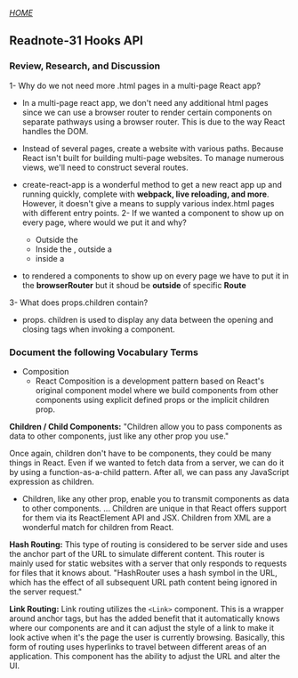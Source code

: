 [*HOME*](https://nassir1976.github.io/reading-notes/)

## Readnote-31  Hooks API

### Review, Research, and Discussion

1- Why do we not need more .html pages in a multi-page React app?
- In a multi-page react app, we don't need any additional html pages since we can use a browser router to render certain components on separate pathways using a browser router. This is due to the way React handles the DOM.

- Instead of several pages, create a website with various paths. Because React isn't built for building multi-page websites. To manage numerous views, we'll need to construct several routes.



- create-react-app is a wonderful method to get a new react app up and running quickly, complete with **webpack, live reloading, and more**. However, it doesn't give a means to supply various index.html pages with different entry points.
2- If we wanted a component to show up on every page, where would we put it and why?
  - Outside the <BrowserRouter/>
  - Inside the <BrowserRouter />, outside a <Route />
  - inside a <Route />
- to rendered a components to show up on every page we have to put it in the **browserRouter**  but it shoud  be **outside** of specific **Route** 

3- What does props.children contain?
  - props. children is used to display any data  between the opening and closing tags when invoking a component. 

### Document the following Vocabulary Terms

- Composition
   - React Composition is a development pattern based on React's original component model where we build components from other components using explicit defined props or the implicit children prop.


  

**Children / Child Components:** 
 "Children allow you to pass components as data to other components, just like any other prop you use."

Once again, children don't have to be components, they could be many things in React. Even if we wanted to fetch data from a server, we can do it by using a function-as-a-child pattern. After all, we can pass any JavaScript expression as children.
- Children, like any other prop, enable you to transmit components as data to other components. ... Children are unique in that React offers support for them via its ReactElement API and JSX. Children from XML are a wonderful match for children from React.

**Hash Routing:** 
This type of routing is considered to be server side and uses the anchor part of the URL to simulate different content. This router is mainly used for static websites with a server that only responds to requests for files that it knows about.
"HashRouter uses a hash symbol in the URL, which has the effect of all subsequent URL path content being ignored in the server request."

**Link Routing:** 
Link routing utilizes the `<Link>` component. This is a wrapper around anchor tags, but has the added benefit that it automatically knows where our components are and it can adjust the style of a link to make it look active when it's the page the user is currently browsing. 
Basically, this form of routing uses hyperlinks to travel between different areas of an application. This component has the ability to adjust the URL and alter the UI.